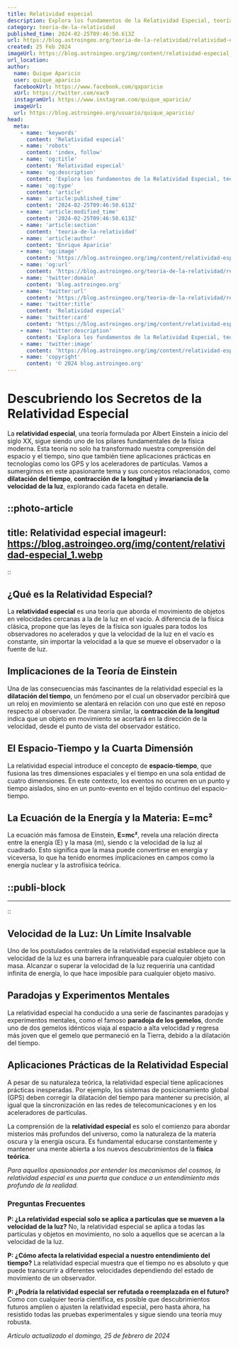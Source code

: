 ```yaml
---
title: Relatividad especial
description: Explora los fundamentos de la Relatividad Especial, teoría revolucionaria de Einstein que transformó nuestra comprensión del espacio y tiempo.
category: teoria-de-la-relatividad
published_time: 2024-02-25T09:46:50.613Z
url: https://blog.astroingeo.org/teoria-de-la-relatividad/relatividad-especial
created: 25 Feb 2024
imageUrl: https://blog.astroingeo.org/img/content/relatividad-especial_1.webp
url_location:
author:
  name: Quique Aparicio
  user: quique_aparicio
  facebookUrl: https://www.facebook.com/qaparicio
  xUrl: https://twitter.com/eac9
  instagramUrl: https://www.instagram.com/quique_aparicio/
  imageUrl: 
  url: https://blog.astroingeo.org/usuario/quique_aparicio/
head:
  meta:
    - name: 'keywords'
      content: 'Relatividad especial'
    - name: 'robots'
      content: 'index, follow'
    - name: 'og:title'
      content: 'Relatividad especial'
    - name: 'og:description'
      content: 'Explora los fundamentos de la Relatividad Especial, teoría revolucionaria de Einstein que transformó nuestra comprensión del espacio y tiempo.'
    - name: 'og:type'
      content: 'article'
    - name: 'article:published_time'
      content: '2024-02-25T09:46:50.613Z'
    - name: 'article:modified_time'
      content: '2024-02-25T09:46:50.613Z'
    - name: 'article:section'
      content: 'teoria-de-la-relatividad'
    - name: 'article:author'
      content: 'Enrique Aparicio'
    - name: 'og:image'
      content: 'https://blog.astroingeo.org/img/content/relatividad-especial_1.webp'
    - name: 'og:url'
      content: 'https://blog.astroingeo.org/teoria-de-la-relatividad/relatividad-especial'
    - name: 'twitter:domain'
      content: 'blog.astroingeo.org'
    - name: 'twitter:url'
      content: 'https://blog.astroingeo.org/teoria-de-la-relatividad/relatividad-especial'
    - name: 'twitter:title'
      content: 'Relatividad especial'
    - name: 'twitter:card'
      content: 'https://blog.astroingeo.org/img/content/relatividad-especial_1.webp'
    - name: 'twitter:description'
      content: 'Explora los fundamentos de la Relatividad Especial, teoría revolucionaria de Einstein que transformó nuestra comprensión del espacio y tiempo.'
    - name: 'twitter:image'
      content: 'https://blog.astroingeo.org/img/content/relatividad-especial_1.webp'
    - name: 'copyright'
      content: '© 2024 blog.astroingeo.org'
---
```

# Descubriendo los Secretos de la Relatividad Especial

La **relatividad especial**, una teoría formulada por Albert Einstein a inicio del siglo XX, sigue siendo uno de los pilares fundamentales de la física moderna. Esta teoría no solo ha transformado nuestra comprensión del espacio y el tiempo, sino que también tiene aplicaciones prácticas en tecnologías como los GPS y los aceleradores de partículas. Vamos a sumergirnos en este apasionante tema y sus conceptos relacionados, como **dilatación del tiempo**, **contracción de la longitud** y **invariancia de la velocidad de la luz**, explorando cada faceta en detalle.


::photo-article
---
title: Relatividad especial
imageurl: https://blog.astroingeo.org/img/content/relatividad-especial_1.webp
---
::


## ¿Qué es la Relatividad Especial?

La **relatividad especial** es una teoría que aborda el movimiento de objetos en velocidades cercanas a la de la luz en el vacío. A diferencia de la física clásica, propone que las leyes de la física son iguales para todos los observadores no acelerados y que la velocidad de la luz en el vacío es constante, sin importar la velocidad a la que se mueve el observador o la fuente de luz.

## Implicaciones de la Teoría de Einstein

Una de las consecuencias más fascinantes de la relatividad especial es la **dilatación del tiempo**, un fenómeno por el cual un observador percibirá que un reloj en movimiento se alentará en relación con uno que esté en reposo respecto al observador. De manera similar, la **contracción de la longitud** indica que un objeto en movimiento se acortará en la dirección de la velocidad, desde el punto de vista del observador estático.

## El Espacio-Tiempo y la Cuarta Dimensión

La relatividad especial introduce el concepto de **espacio-tiempo**, que fusiona las tres dimensiones espaciales y el tiempo en una sola entidad de cuatro dimensiones. En este contexto, los eventos no ocurren en un punto y tiempo aislados, sino en un punto-evento en el tejido continuo del espacio-tiempo.

## La Ecuación de la Energía y la Materia: E=mc²

La ecuación más famosa de Einstein, **E=mc²**, revela una relación directa entre la energía (E) y la masa (m), siendo c la velocidad de la luz al cuadrado. Esto significa que la masa puede convertirse en energía y viceversa, lo que ha tenido enormes implicaciones en campos como la energía nuclear y la astrofísica teórica.


  ::publi-block
  ---
  ---
  ::
  
  
## Velocidad de la Luz: Un Límite Insalvable

Uno de los postulados centrales de la relatividad especial establece que la velocidad de la luz es una barrera infranqueable para cualquier objeto con masa. Alcanzar o superar la velocidad de la luz requeriría una cantidad infinita de energía, lo que hace imposible para cualquier objeto masivo.

## Paradojas y Experimentos Mentales

La relatividad especial ha conducido a una serie de fascinantes paradojas y experimentos mentales, como el famoso **paradoja de los gemelos**, donde uno de dos gemelos idénticos viaja al espacio a alta velocidad y regresa más joven que el gemelo que permaneció en la Tierra, debido a la dilatación del tiempo.

## Aplicaciones Prácticas de la Relatividad Especial

A pesar de su naturaleza teórica, la relatividad especial tiene aplicaciones prácticas inesperadas. Por ejemplo, los sistemas de posicionamiento global (GPS) deben corregir la dilatación del tiempo para mantener su precisión, al igual que la sincronización en las redes de telecomunicaciones y en los aceleradores de partículas.

La comprensión de la **relatividad especial** es solo el comienzo para abordar misterios más profundos del universo, como la naturaleza de la materia oscura y la energía oscura. Es fundamental educarse constantemente y mantener una mente abierta a los nuevos descubrimientos de la **física teórica**.

*Para aquellos apasionados por entender los mecanismos del cosmos, la relatividad especial es una puerta que conduce a un entendimiento más profundo de la realidad.*

### Preguntas Frecuentes

**P: ¿La relatividad especial solo se aplica a partículas que se mueven a la velocidad de la luz?**
No, la relatividad especial se aplica a todas las partículas y objetos en movimiento, no solo a aquellos que se acercan a la velocidad de la luz.

**P: ¿Cómo afecta la relatividad especial a nuestro entendimiento del tiempo?**
La relatividad especial muestra que el tiempo no es absoluto y que puede transcurrir a diferentes velocidades dependiendo del estado de movimiento de un observador.

**P: ¿Podría la relatividad especial ser refutada o reemplazada en el futuro?**
Como con cualquier teoría científica, es posible que descubrimientos futuros amplíen o ajusten la relatividad especial, pero hasta ahora, ha resistido todas las pruebas experimentales y sigue siendo una teoría muy robusta.

_Artículo actualizado el domingo, 25 de febrero de 2024_